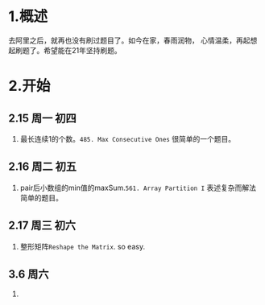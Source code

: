 # 1.概述 
去阿里之后，就再也没有刷过题目了。如今在家，春雨润物，
心情温柔，再起想起刷题了。希望能在21年坚持刷题。

# 2.开始

## 2.15 周一 初四
1.  最长连续1的个数。`485. Max Consecutive Ones`
很简单的一个题目。

## 2.16 周二 初五
1.  pair后小数组的min值的maxSum.`561. Array Partition I`
表述复杂而解法简单的题目。

## 2.17 周三 初六
1.  整形矩阵`Reshape the Matrix`. so easy.

## 3.6 周六
1.  